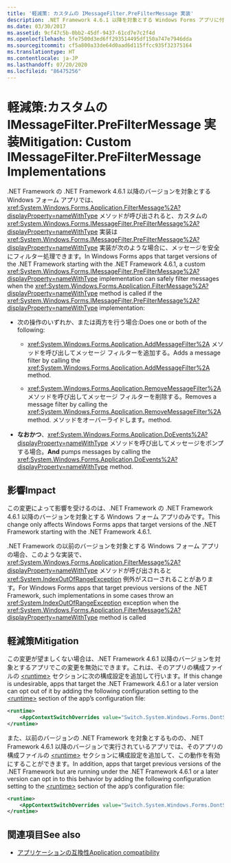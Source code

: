 ```yaml
---
title: '軽減策: カスタムの IMessageFilter.PreFilterMessage 実装'
description: .NET Framework 4.6.1 以降を対象とする Windows Forms アプリに付属するカスタム IMessageFilter.PreFilterMessage 実装について説明します。
ms.date: 03/30/2017
ms.assetid: 9cf47c5b-0bb2-45df-9437-61cd7e7c2f4d
ms.openlocfilehash: 5fe7500d3ed6ff293514495df150a747e7946dda
ms.sourcegitcommit: cf5a800a33de64d0aad6d115ffcc935f32375164
ms.translationtype: HT
ms.contentlocale: ja-JP
ms.lasthandoff: 07/20/2020
ms.locfileid: "86475256"
---
```

# <a name="mitigation-custom-imessagefilterprefiltermessage-implementations"></a><span data-ttu-id="7c21c-103">軽減策:カスタムの IMessageFilter.PreFilterMessage 実装</span><span class="sxs-lookup"><span data-stu-id="7c21c-103">Mitigation: Custom IMessageFilter.PreFilterMessage Implementations</span></span>

<span data-ttu-id="7c21c-104">.NET Framework の .NET Framework 4.6.1 以降のバージョンを対象とする Windows フォーム アプリでは、<xref:System.Windows.Forms.Application.FilterMessage%2A?displayProperty=nameWithType> メソッドが呼び出されると、カスタムの <xref:System.Windows.Forms.IMessageFilter.PreFilterMessage%2A?displayProperty=nameWithType> 実装は <xref:System.Windows.Forms.IMessageFilter.PreFilterMessage%2A?displayProperty=nameWithType> 実装が次のような場合に、メッセージを安全にフィルター処理できます。</span><span class="sxs-lookup"><span data-stu-id="7c21c-104">In Windows Forms apps that target versions of the .NET Framework starting with the .NET Framework 4.6.1, a custom <xref:System.Windows.Forms.IMessageFilter.PreFilterMessage%2A?displayProperty=nameWithType> implementation can safely filter messages when the <xref:System.Windows.Forms.Application.FilterMessage%2A?displayProperty=nameWithType> method is called if the <xref:System.Windows.Forms.IMessageFilter.PreFilterMessage%2A?displayProperty=nameWithType> implementation:</span></span>

- <span data-ttu-id="7c21c-105">次の操作のいずれか、または両方を行う場合:</span><span class="sxs-lookup"><span data-stu-id="7c21c-105">Does one or both of the following:</span></span>

  - <span data-ttu-id="7c21c-106"><xref:System.Windows.Forms.Application.AddMessageFilter%2A> メソッドを呼び出してメッセージ フィルターを追加する。</span><span class="sxs-lookup"><span data-stu-id="7c21c-106">Adds a message filter by calling the <xref:System.Windows.Forms.Application.AddMessageFilter%2A> method.</span></span>

  - <span data-ttu-id="7c21c-107"><xref:System.Windows.Forms.Application.RemoveMessageFilter%2A> メソッドを呼び出してメッセージ フィルターを削除する。</span><span class="sxs-lookup"><span data-stu-id="7c21c-107">Removes a message filter by calling the <xref:System.Windows.Forms.Application.RemoveMessageFilter%2A> method.</span></span> <span data-ttu-id="7c21c-108">メソッドをオーバーライドします。</span><span class="sxs-lookup"><span data-stu-id="7c21c-108">method.</span></span>

- <span data-ttu-id="7c21c-109">**なおかつ**、<xref:System.Windows.Forms.Application.DoEvents%2A?displayProperty=nameWithType> メソッドを呼び出してメッセージをポンプする場合。</span><span class="sxs-lookup"><span data-stu-id="7c21c-109">**And** pumps messages by calling the <xref:System.Windows.Forms.Application.DoEvents%2A?displayProperty=nameWithType> method.</span></span>

## <a name="impact"></a><span data-ttu-id="7c21c-110">影響</span><span class="sxs-lookup"><span data-stu-id="7c21c-110">Impact</span></span>

<span data-ttu-id="7c21c-111">この変更によって影響を受けるのは、.NET Framework の .NET Framework 4.6.1 以降のバージョンを対象とする Windows フォーム アプリのみです。</span><span class="sxs-lookup"><span data-stu-id="7c21c-111">This change only affects Windows Forms apps that target versions of the .NET Framework starting with the .NET Framework 4.6.1.</span></span>

<span data-ttu-id="7c21c-112">.NET Framework の以前のバージョンを対象とする Windows フォーム アプリの場合、このような実装で、<xref:System.Windows.Forms.Application.FilterMessage%2A?displayProperty=nameWithType> メソッドが呼び出されると <xref:System.IndexOutOfRangeException> 例外がスローされることがあります。</span><span class="sxs-lookup"><span data-stu-id="7c21c-112">For Windows Forms apps that target previous versions of the .NET Framework, such implementations in some cases throw an <xref:System.IndexOutOfRangeException> exception when the <xref:System.Windows.Forms.Application.FilterMessage%2A?displayProperty=nameWithType> method is called</span></span>

## <a name="mitigation"></a><span data-ttu-id="7c21c-113">軽減策</span><span class="sxs-lookup"><span data-stu-id="7c21c-113">Mitigation</span></span>

<span data-ttu-id="7c21c-114">この変更が望ましくない場合は、.NET Framework 4.6.1 以降のバージョンを対象とするアプリでこの変更を無効にできます。これは、そのアプリの構成ファイルの [\<runtime>](../configure-apps/file-schema/runtime/runtime-element.md) セクションに次の構成設定を追加して行います。</span><span class="sxs-lookup"><span data-stu-id="7c21c-114">If this change is undesirable, apps that target the .NET Framework 4.6.1 or a later version can opt out of it by adding the following configuration setting to the [\<runtime>](../configure-apps/file-schema/runtime/runtime-element.md) section of the app’s configuration file:</span></span>

```xml
<runtime>
    <AppContextSwitchOverrides value="Switch.System.Windows.Forms.DontSupportReentrantFilterMessage=true" />
</runtime>
```

<span data-ttu-id="7c21c-115">また、以前のバージョンの .NET Framework を対象とするものの、.NET Framework 4.6.1 以降のバージョンで実行されているアプリでは、そのアプリの構成ファイルの [\<runtime>](../configure-apps/file-schema/runtime/runtime-element.md) セクションに構成設定を追加して、この動作を有効にすることができます。</span><span class="sxs-lookup"><span data-stu-id="7c21c-115">In addition, apps that target previous versions of the .NET Framework but are running under the .NET Framework 4.6.1 or a later version can opt in to this behavior by adding the following configuration setting to the [\<runtime>](../configure-apps/file-schema/runtime/runtime-element.md) section of the app’s configuration file:</span></span>

```xml
<runtime>
    <AppContextSwitchOverrides value="Switch.System.Windows.Forms.DontSupportReentrantFilterMessage=false" />
</runtime>
```

## <a name="see-also"></a><span data-ttu-id="7c21c-116">関連項目</span><span class="sxs-lookup"><span data-stu-id="7c21c-116">See also</span></span>

- [<span data-ttu-id="7c21c-117">アプリケーションの互換性</span><span class="sxs-lookup"><span data-stu-id="7c21c-117">Application compatibility</span></span>](application-compatibility.md)
